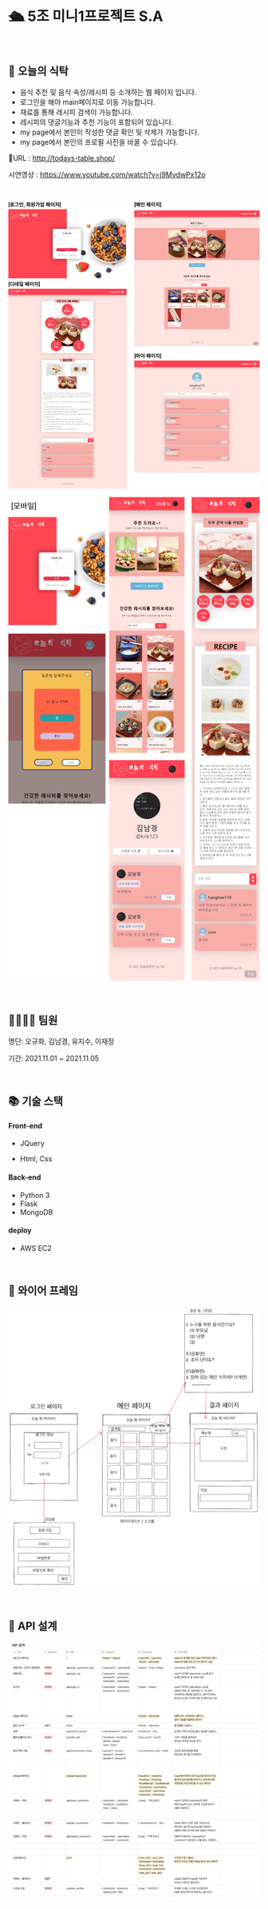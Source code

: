 # 🛳 5조 미니1프로젝트 S.A

<br />

## 🎯 오늘의 식탁

- 음식 추천 및 음식 속성/레시피 등 소개하는 웹 페이지 입니다.
- 로그인을 해야 main페이지로 이동 가능합니다.
- 재료를 통해 레시피 검색이 가능합니다.
- 레시피의 댓글기능과 추천 기능이 포함되어 있습니다.
- my page에서 본인이 작성한 댓글 확인 및 삭제가 가능합니다.
- my page에서 본인의 프로필 사진을 바꿀 수 있습니다.

🧁URL : http://todays-table.shop/ <br />

시연영상 : https://www.youtube.com/watch?v=j9MvdwPx12o

<br />

![preview](./static/imgs/preview.png)

![모바일](./static/imgs/mobile.png)

<br />

## 👨‍👨‍👧‍👧 팀원

명단: 오규화, 김남경, 유지수, 이재정

기간: 2021.11.01 ~ 2021.11.05

<br />

## 📚 기술 스택

#### Front-end

- JQuery

- Html, Css

#### Back-end

- Python 3
- Flask
- MongoDB

#### deploy

- AWS EC2

<br />

## 📑 와이어 프레임

![와이어프레임](./static/imgs/와이어프레임.png)

<br />

## 👀 API 설계

![API설계](./static/imgs/API설계.png)

![API설계2](./static/imgs/API설계2.png)
